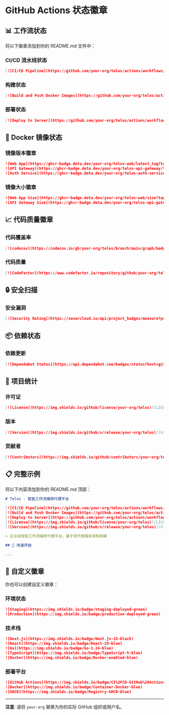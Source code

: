 # GitHub Actions 状态徽章

## 📊 工作流状态

将以下徽章添加到你的 README.md 文件中：

### CI/CD 流水线状态

```markdown
[![CI/CD Pipeline](https://github.com/your-org/telos/actions/workflows/ci-cd.yml/badge.svg)](https://github.com/your-org/telos/actions/workflows/ci-cd.yml)
```

### 构建状态

```markdown
[![Build and Push Docker Images](https://github.com/your-org/telos/actions/workflows/build-and-push.yml/badge.svg)](https://github.com/your-org/telos/actions/workflows/build-and-push.yml)
```

### 部署状态

```markdown
[![Deploy to Server](https://github.com/your-org/telos/actions/workflows/deploy.yml/badge.svg)](https://github.com/your-org/telos/actions/workflows/deploy.yml)
```

## 🐳 Docker 镜像状态

### 镜像版本徽章

```markdown
![Web App](https://ghcr-badge.deta.dev/your-org/telos-web/latest_tag?trim=major&label=web)
![API Gateway](https://ghcr-badge.deta.dev/your-org/telos-api-gateway/latest_tag?trim=major&label=api-gateway)
![Auth Service](https://ghcr-badge.deta.dev/your-org/telos-auth-service/latest_tag?trim=major&label=auth-service)
```

### 镜像大小徽章

```markdown
![Web App Size](https://ghcr-badge.deta.dev/your-org/telos-web/size?tag=latest)
![API Gateway Size](https://ghcr-badge.deta.dev/your-org/telos-api-gateway/size?tag=latest)
```

## 📈 代码质量徽章

### 代码覆盖率

```markdown
[![codecov](https://codecov.io/gh/your-org/telos/branch/main/graph/badge.svg)](https://codecov.io/gh/your-org/telos)
```

### 代码质量

```markdown
[![CodeFactor](https://www.codefactor.io/repository/github/your-org/telos/badge)](https://www.codefactor.io/repository/github/your-org/telos)
```

## 🔒 安全扫描

### 安全漏洞

```markdown
[![Security Rating](https://sonarcloud.io/api/project_badges/measure?project=your-org_telos&metric=security_rating)](https://sonarcloud.io/dashboard?id=your-org_telos)
```

## 📦 依赖状态

### 依赖更新

```markdown
[![Dependabot Status](https://api.dependabot.com/badges/status?host=github&repo=your-org/telos)](https://dependabot.com)
```

## 🌟 项目统计

### 许可证

```markdown
[![License](https://img.shields.io/github/license/your-org/telos)](LICENSE)
```

### 版本

```markdown
[![Version](https://img.shields.io/github/v/release/your-org/telos)](https://github.com/your-org/telos/releases)
```

### 贡献者

```markdown
[![Contributors](https://img.shields.io/github/contributors/your-org/telos)](https://github.com/your-org/telos/graphs/contributors)
```

## 📋 完整示例

将以下内容添加到你的 README.md 顶部：

```markdown
# Telos - 智能工作流编排代理平台

[![CI/CD Pipeline](https://github.com/your-org/telos/actions/workflows/ci-cd.yml/badge.svg)](https://github.com/your-org/telos/actions/workflows/ci-cd.yml)
[![Build and Push Docker Images](https://github.com/your-org/telos/actions/workflows/build-and-push.yml/badge.svg)](https://github.com/your-org/telos/actions/workflows/build-and-push.yml)
[![Deploy to Server](https://github.com/your-org/telos/actions/workflows/deploy.yml/badge.svg)](https://github.com/your-org/telos/actions/workflows/deploy.yml)
[![License](https://img.shields.io/github/license/your-org/telos)](LICENSE)
[![Version](https://img.shields.io/github/v/release/your-org/telos)](https://github.com/your-org/telos/releases)

> 企业级智能工作流编排代理平台，基于现代微服务架构构建

## 🚀 快速开始

...
```

## 🔧 自定义徽章

你也可以创建自定义徽章：

### 环境状态

```markdown
![Staging](https://img.shields.io/badge/staging-deployed-green)
![Production](https://img.shields.io/badge/production-deployed-green)
```

### 技术栈

```markdown
![Next.js](https://img.shields.io/badge/Next.js-15-black)
![React](https://img.shields.io/badge/React-19-blue)
![Go](https://img.shields.io/badge/Go-1.24-blue)
![TypeScript](https://img.shields.io/badge/TypeScript-5-blue)
![Docker](https://img.shields.io/badge/Docker-enabled-blue)
```

### 部署平台

```markdown
![GitHub Actions](https://img.shields.io/badge/CI%2FCD-GitHub%20Actions-blue)
![Docker](https://img.shields.io/badge/Container-Docker-blue)
![GHCR](https://img.shields.io/badge/Registry-GHCR-blue)
```

---

**注意**: 请将 `your-org` 替换为你的实际 GitHub 组织或用户名。
